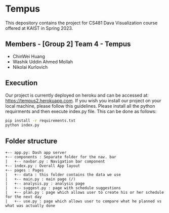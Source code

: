 # Tempus

This depository contains the project for CS481 Dava Visualization course offered at KAIST in Spring 2023.

## Members - [Group 2] Team 4 - Tempus
- ChinWei Huang
- Washik Uddin Ahmed Mollah
- Nikolai Kurlovich

## Execution
Our project is currently deployed on heroku and can be accessed at: https://tempus2.herokuapp.com. If you wish you install our project on your local machine, please follow this guidelines. Please install all the python requirments and then execute index.py file. This can be done as follows:

```bash
pip install -r requirements.txt
python index.py
```

## Folder structure
```
+-- app.py: Dash app server
+-- components : Separate folder for the nav. bar
|   +-- navbar.py : Navigation bar component
+-- index.py : Overall App layout 
+-- pages : Pages
|   +-- data : this folder contains the data we use
|   +-- main.py : main page (/)
|   +-- analysis.py : analysis page
|   +-- suggest.py : page with schedule suggestions
|   +-- plan.py : page which allows user to create his or her schedule for the next day
|   +-- use.py : page which allows user to compare what he planned vs what was actually done
```